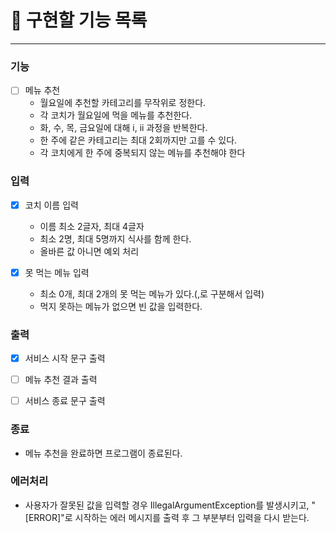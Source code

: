 # 🚀 구현할 기능 목록

---

### 기능

- [ ] 메뉴 추천
  - 월요일에 추천할 카테고리를 무작위로 정한다.
  - 각 코치가 월요일에 먹을 메뉴를 추천한다.
  - 화, 수, 목, 금요일에 대해 i, ii 과정을 반복한다.
  - 한 주에 같은 카테고리는 최대 2회까지만 고를 수 있다.
  - 각 코치에게 한 주에 중복되지 않는 메뉴를 추천해야 한다

### 입력

- [x] 코치 이름 입력
  - 이름 최소 2글자, 최대 4글자
  - 최소 2명, 최대 5명까지 식사를 함께 한다.
  - 올바른 값 아니면 예외 처리

- [x] 못 먹는 메뉴 입력
  - 최소 0개, 최대 2개의 못 먹는 메뉴가 있다.(,로 구분해서 입력)
  - 먹지 못하는 메뉴가 없으면 빈 값을 입력한다.

### 출력

- [x] 서비스 시작 문구 출력

- [ ] 메뉴 추천 결과 출력

- [ ] 서비스 종료 문구 출력


### 종료
- 메뉴 추천을 완료하면 프로그램이 종료된다.

### 에러처리
- 사용자가 잘못된 값을 입력할 경우 IllegalArgumentException를 발생시키고,
"[ERROR]"로 시작하는 에러 메시지를 출력 후 그 부분부터 입력을 다시 받는다.